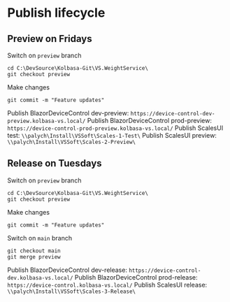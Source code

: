 # Publish lifecycle


## Preview on Fridays

Switch on `preview` branch
```
cd C:\DevSource\Kolbasa-Git\VS.WeightService\
git checkout preview
```
Make changes
```
git commit -m "Feature updates"
```
Publish BlazorDeviceControl dev-preview: `https://device-control-dev-preview.kolbasa-vs.local/`
Publish BlazorDeviceControl prod-preview: `https://device-control-prod-preview.kolbasa-vs.local/`
Publish ScalesUI test: `\\palych\Install\VSSoft\Scales-1-Test\`
Publish ScalesUI preview: `\\palych\Install\VSSoft\Scales-2-Preview\`


## Release on Tuesdays

Switch on `preview` branch
```
cd C:\DevSource\Kolbasa-Git\VS.WeightService\
git checkout preview
```
Make changes
```
git commit -m "Feature updates"
```
Switch on `main` branch
```
git checkout main
git merge preview
```
Publish BlazorDeviceControl dev-release: `https://device-control-dev.kolbasa-vs.local/`
Publish BlazorDeviceControl prod-release: `https://device-control.kolbasa-vs.local/`
Publish ScalesUI release: `\\palych\Install\VSSoft\Scales-3-Release\`
